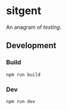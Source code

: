 # sitgent
An anagram of *testing*.

## Development
### Build
```
npm run build
```
### Dev
```
npm run dev
```